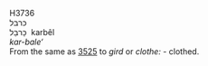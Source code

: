 <body>
  <p>H3736<br>  כּרבּל  <br> כַּרבֵּל  ‎  karbêl  <br><i>kar-bale‘ </i><br>From the same as <a href="h3525.htm">3525</a>  to <i>gird</i> or <i>clothe: - </i>clothed.<br></p>
 </body>